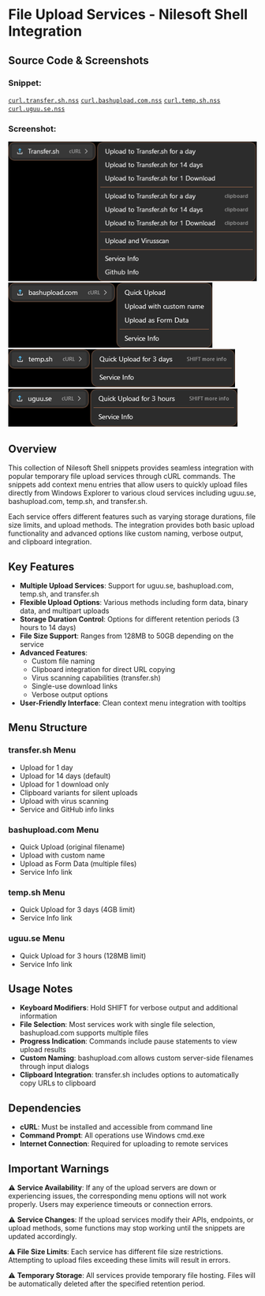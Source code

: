 # File Upload Services - Nilesoft Shell Integration

## Source Code & Screenshots

### Snippet:
[`curl.transfer.sh.nss`](/ex2.user.cloud.share/curl.transfer.sh.nss)
[`curl.bashupload.com.nss`](/ex2.user.cloud.share/curl.bashupload.com.nss)
[`curl.temp.sh.nss`](/ex2.user.cloud.share/curl.temp.sh.nss)
[`curl.uguu.se.nss`](/ex2.user.cloud.share/curl.uguu.se.nss)

### Screenshot:
![Screenshot 1](/ex2.user.cloud.share/curl.transfer.sh.1.png)
![Screenshot 2](/ex2.user.cloud.share/curl.bashupload.com.1.png)
![Screenshot 3](/ex2.user.cloud.share/curl.temp.sh.1.png)
![Screenshot 4](/ex2.user.cloud.share/curl.uguu.se.1.png)

## Overview

This collection of Nilesoft Shell snippets provides seamless integration with popular temporary file upload services through cURL commands. The snippets add context menu entries that allow users to quickly upload files directly from Windows Explorer to various cloud services including uguu.se, bashupload.com, temp.sh, and transfer.sh.

Each service offers different features such as varying storage durations, file size limits, and upload methods. The integration provides both basic upload functionality and advanced options like custom naming, verbose output, and clipboard integration.

## Key Features

- **Multiple Upload Services**: Support for uguu.se, bashupload.com, temp.sh, and transfer.sh
- **Flexible Upload Options**: Various methods including form data, binary data, and multipart uploads
- **Storage Duration Control**: Options for different retention periods (3 hours to 14 days)
- **File Size Support**: Ranges from 128MB to 50GB depending on the service
- **Advanced Features**: 
  - Custom file naming
  - Clipboard integration for direct URL copying
  - Virus scanning capabilities (transfer.sh)
  - Single-use download links
  - Verbose output options
- **User-Friendly Interface**: Clean context menu integration with tooltips

## Menu Structure

### transfer.sh Menu
- Upload for 1 day
- Upload for 14 days (default)
- Upload for 1 download only
- Clipboard variants for silent uploads
- Upload with virus scanning
- Service and GitHub info links

### bashupload.com Menu
- Quick Upload (original filename)
- Upload with custom name
- Upload as Form Data (multiple files)
- Service Info link

### temp.sh Menu
- Quick Upload for 3 days (4GB limit)
- Service Info link

### uguu.se Menu
- Quick Upload for 3 hours (128MB limit)
- Service Info link


## Usage Notes

- **Keyboard Modifiers**: Hold SHIFT for verbose output and additional information
- **File Selection**: Most services work with single file selection, bashupload.com supports multiple files
- **Progress Indication**: Commands include pause statements to view upload results
- **Custom Naming**: bashupload.com allows custom server-side filenames through input dialogs
- **Clipboard Integration**: transfer.sh includes options to automatically copy URLs to clipboard

## Dependencies

- **cURL**: Must be installed and accessible from command line
- **Command Prompt**: All operations use Windows cmd.exe
- **Internet Connection**: Required for uploading to remote services

## Important Warnings

⚠️ **Service Availability**: If any of the upload servers are down or experiencing issues, the corresponding menu options will not work properly. Users may experience timeouts or connection errors.

⚠️ **Service Changes**: If the upload services modify their APIs, endpoints, or upload methods, some functions may stop working until the snippets are updated accordingly.

⚠️ **File Size Limits**: Each service has different file size restrictions. Attempting to upload files exceeding these limits will result in errors.

⚠️ **Temporary Storage**: All services provide temporary file hosting. Files will be automatically deleted after the specified retention period.